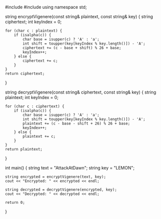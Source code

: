 #include <iostream>
#include <string>
using namespace std;
 
string encryptVigenere(const string& plaintext, const string& key) {
    string ciphertext;
    int keyIndex = 0;
    
    for (char c : plaintext) {
        if (isalpha(c)) {
            char base = isupper(c) ? 'A' : 'a';
            int shift = toupper(key[keyIndex % key.length()]) - 'A';
            ciphertext += (c - base + shift) % 26 + base;
            keyIndex++;
        } else {
            ciphertext += c;
        }
    }
    return ciphertext;
}
 
string decryptVigenere(const string& ciphertext, const string& key) {
    string plaintext;
    int keyIndex = 0;
    
    for (char c : ciphertext) {
        if (isalpha(c)) {
            char base = isupper(c) ? 'A' : 'a';
            int shift = toupper(key[keyIndex % key.length()]) - 'A';
            plaintext += (c - base - shift + 26) % 26 + base;
            keyIndex++;
        } else {
            plaintext += c;
        }
    }
    return plaintext;
}
 
int main() {
    string text = "AttackAtDawn";
    string key = "LEMON";
    
    string encrypted = encryptVigenere(text, key);
    cout << "Encrypted: " << encrypted << endl;
    
    string decrypted = decryptVigenere(encrypted, key);
    cout << "Decrypted: " << decrypted << endl;
    
    return 0;
}

